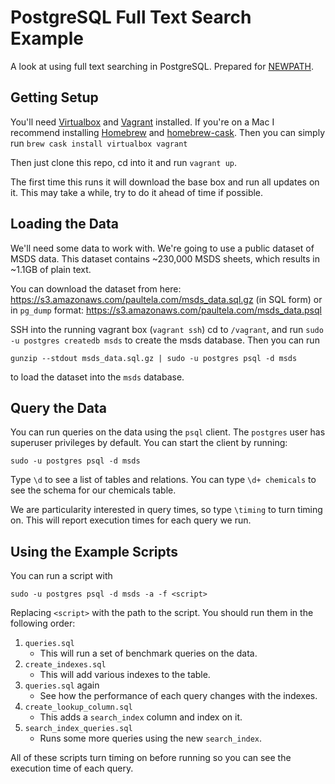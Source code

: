 # PostgreSQL Full Text Search Example

A look at using full text searching in PostgreSQL.  Prepared for
[NEWPATH](https://cse.osu.edu/current-students/newpath).

## Getting Setup

You'll need [Virtualbox](https://www.virtualbox.org/) and
[Vagrant](https://www.vagrantup.com/) installed. If you're on a Mac I recommend
installing [Homebrew](http://brew.sh/) and
[homebrew-cask](https://github.com/caskroom/homebrew-cask).  Then you can
simply run `brew cask install virtualbox vagrant`  

Then just clone this repo, cd into it and run `vagrant up`.

The first time this runs it will download the base box and run all updates on
it.  This may take a while, try to do it ahead of time if possible.

## Loading the Data

We'll need some data to work with.  We're going to use a public dataset of MSDS
data.  This dataset contains ~230,000 MSDS sheets, which results in ~1.1GB of
plain text.

You can download the dataset from here:
https://s3.amazonaws.com/paultela.com/msds_data.sql.gz (in SQL form) or in
`pg_dump` format: https://s3.amazonaws.com/paultela.com/msds_data.psql

SSH into the running vagrant box (`vagrant ssh`) cd to `/vagrant`, and run
`sudo -u postgres createdb msds` to create the msds database.  Then you can run

```
gunzip --stdout msds_data.sql.gz | sudo -u postgres psql -d msds
```

to load the dataset into the `msds` database.

## Query the Data

You can run queries on the data using the `psql` client.  The `postgres` user
has superuser privileges by default.  You can start the client by running:

```
sudo -u postgres psql -d msds
```

Type `\d` to see a list of tables and relations.  You can type `\d+ chemicals`
to see the schema for our chemicals table.

We are particularity interested in query times, so type `\timing` to turn
timing on.  This will report execution times for each query we run.

## Using the Example Scripts

You can run a script with

```
sudo -u postgres psql -d msds -a -f <script>
```

Replacing `<script>` with the path to the script.  You should run them in the
following order:

1. `queries.sql`
    * This will run a set of benchmark queries on the data.
2. `create_indexes.sql`
    * This will add various indexes to the table.
3. `queries.sql` again
    * See how the performance of each query changes with the indexes.
4. `create_lookup_column.sql`
    * This adds a `search_index` column and index on it.
5. `search_index_queries.sql`
    * Runs some more queries using the new `search_index`.

All of these scripts turn timing on before running so you can see the execution
time of each query.
